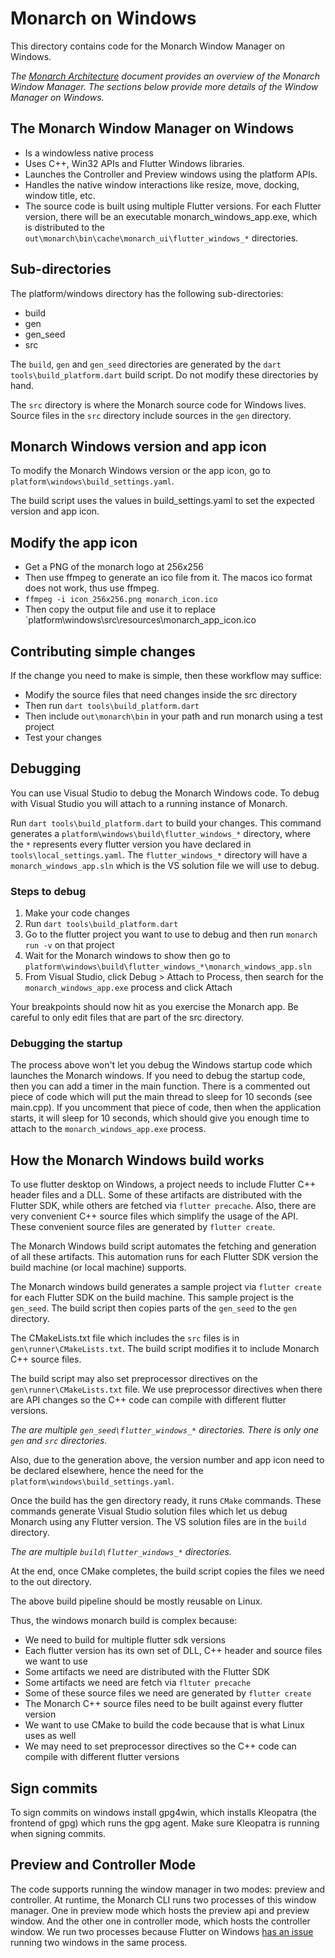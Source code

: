 # Monarch on Windows 

This directory contains code for the Monarch Window Manager on Windows.

_The [Monarch Architecture](https://github.com/Dropsource/monarch/wiki/Monarch-Architecture)_ 
_document provides an overview of the Monarch Window Manager. The sections below provide_
_more details of the Window Manager on Windows._

## The Monarch Window Manager on Windows
- Is a windowless native process
- Uses C++, Win32 APIs and Flutter Windows libraries.
- Launches the Controller and Preview windows using the platform APIs.
- Handles the native window interactions like resize, move, docking, window title, etc.
- The source code is built using multiple Flutter versions. For each Flutter version, 
  there will be an executable monarch_windows_app.exe, which is distributed to the
  `out\monarch\bin\cache\monarch_ui\flutter_windows_*` directories.
  
## Sub-directories
The platform/windows directory has the following sub-directories:

- build
- gen
- gen_seed
- src

The `build`, `gen` and `gen_seed` directories are generated by the `dart tools\build_platform.dart`
build script. Do not modify these directories by hand.

The `src` directory is where the Monarch source code for Windows lives. Source 
files in the `src` directory include sources in the `gen` directory. 

## Monarch Windows version and app icon
To modify the Monarch Windows version or the app icon, go to 
`platform\windows\build_settings.yaml`.

The build script uses the values in build_settings.yaml to set the expected version and 
app icon.

## Modify the app icon
- Get a PNG of the monarch logo at 256x256
- Then use ffmpeg to generate an ico file from it. The macos ico format does not work, 
  thus use ffmpeg.
- `ffmpeg -i icon_256x256.png monarch_icon.ico`
- Then copy the output file and use it to replace `platform\windows\src\resources\monarch_app_icon.ico


## Contributing simple changes
If the change you need to make is simple, then these workflow may suffice:

- Modify the source files that need changes inside the src directory
- Then run `dart tools\build_platform.dart`
- Then include `out\monarch\bin` in your path and run monarch using a test project
- Test your changes

## Debugging
You can use Visual Studio to debug the Monarch Windows code. To debug with 
Visual Studio you will attach to a running instance of Monarch.

Run `dart tools\build_platform.dart` to build your changes. 
This command generates a `platform\windows\build\flutter_windows_*` 
directory, where the `*` represents every flutter version you have declared in `tools\local_settings.yaml`. 
The `flutter_windows_*` directory will have a `monarch_windows_app.sln` 
which is the VS solution file we will use to debug.

### Steps to debug
1. Make your code changes
2. Run `dart tools\build_platform.dart`
3. Go to the flutter project you want to use to debug and then run `monarch run -v` on that project
4. Wait for the Monarch windows to show then go to `platform\windows\build\flutter_windows_*\monarch_windows_app.sln`
5. From Visual Studio, click Debug > Attach to Process, then search for the `monarch_windows_app.exe` process and click Attach

Your breakpoints should now hit as you exercise the Monarch app. 
Be careful to only edit files that are part of the src directory.

### Debugging the startup
The process above won't let you debug the Windows startup code which launches the 
Monarch windows. If you need to debug the startup code, then you can add a timer in the main
function. There is a commented out piece of code which will put the main thread to sleep
for 10 seconds (see main.cpp). If you uncomment that piece of code, then when the application 
starts, it will sleep for 10 seconds, 
which should give you enough time to attach to the `monarch_windows_app.exe` process.

## How the Monarch Windows build works
To use flutter desktop on Windows, a project needs to include Flutter C++ header 
files and a DLL. Some of these artifacts are distributed with the Flutter SDK, 
while others are fetched via `flutter precache`. Also, there are very convenient C++ 
source files which simplify the usage of the API. These convenient source files 
are generated by `flutter create`.

The Monarch Windows build script automates the fetching and generation of all
these artifacts. This automation runs for each Flutter SDK 
version the build machine (or local machine) supports.

The Monarch windows build generates a sample project via `flutter create` for 
each Flutter SDK on the build machine. This sample project is the `gen_seed`. 
The build script then copies parts of the `gen_seed` to the `gen` directory.

The CMakeLists.txt file which includes the `src` files is in 
`gen\runner\CMakeLists.txt`. The build script modifies it to include Monarch 
C++ source files. 

The build script may also set preprocessor directives on the `gen\runner\CMakeLists.txt`
file. We use preprocessor directives when there are API changes so the C++
code can compile with different flutter versions.

_The are multiple `gen_seed\flutter_windows_*` directories. There is only_ 
_one `gen` and `src` directories._

Also, due to the generation above, the version number and app icon need to be 
declared elsewhere, hence the need for the `platform\windows\build_settings.yaml`.

Once the build has the gen directory ready, it runs `CMake` commands. These 
commands generate Visual Studio solution files which let us debug Monarch using 
any Flutter version. The VS solution files are in the `build` directory.

_The are multiple `build\flutter_windows_*` directories._

At the end, once CMake completes, the build script copies 
the files we need to the out directory.

The above build pipeline should be mostly reusable on Linux.

Thus, the windows monarch build is complex because:

- We need to build for multiple flutter sdk versions
- Each flutter version has its own set of DLL, C++ header and source files we want to use
- Some artifacts we need are distributed with the Flutter SDK
- Some artifacts we need are fetch via `fltuter precache`
- Some of these source files we need are generated by `flutter create` 
- The Monarch C++ source files need to be built against every flutter version
- We want to use CMake to build the code because that is what Linux uses as well
- We may need to set preprocessor directives so the C++ code can compile with different 
  flutter versions


## Sign commits
To sign commits on windows install gpg4win, which installs Kleopatra (the frontend of gpg)
which runs the gpg agent. Make sure Kleopatra is running when signing commits.


## Preview and Controller Mode
The code supports running the window manager in two modes: preview and controller. 
At runtime, the Monarch CLI runs two processes of this window manager. One in preview mode
which hosts the preview api and preview window. And the other one in controller mode, which
hosts the controller window. We run two processes because Flutter on Windows 
[has an issue](https://github.com/flutter/flutter/issues/110661) running two windows in the 
same process.
